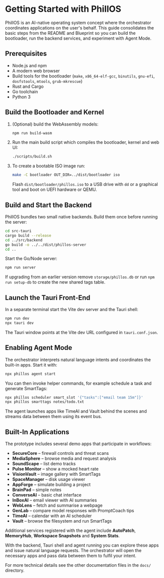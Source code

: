 # Getting Started with PhillOS

PhillOS is an AI-native operating system concept where the orchestrator coordinates applications on the user's behalf. This guide consolidates the basic steps from the README and Blueprint so you can build the bootloader, run the backend services, and experiment with Agent Mode.

## Prerequisites

- Node.js and npm
- A modern web browser
- Build tools for the bootloader (`make`, `x86_64-elf-gcc`, `binutils`, `gnu-efi`, `dosfstools`, `mtools`, `grub-mkrescue`)
- Rust and Cargo
- Go toolchain
- Python 3

## Build the Bootloader and Kernel

1. (Optional) build the WebAssembly models:
   ```bash
   npm run build-wasm
   ```
2. Run the main build script which compiles the bootloader, kernel and web UI:
   ```bash
   ./scripts/build.sh
   ```
3. To create a bootable ISO image run:
   ```bash
   make -C bootloader OUT_DIR=../dist/bootloader iso
   ```
   Flash `dist/bootloader/phillos.iso` to a USB drive with `dd` or a graphical tool and boot on UEFI hardware or QEMU.

## Build and Start the Backend

PhillOS bundles two small native backends. Build them once before running the server:

```bash
cd src-tauri
cargo build --release
cd ../src/backend
go build -o ../../dist/phillos-server
cd ..
```

Start the Go/Node server:
```bash
npm run server
```
If upgrading from an earlier version remove `storage/phillos.db` or run
`npm run setup-db` to create the new shared tags table.

## Launch the Tauri Front-End

In a separate terminal start the Vite dev server and the Tauri shell:
```bash
npm run dev
npx tauri dev
```
The Tauri window points at the Vite dev URL configured in `tauri.conf.json`.

## Enabling Agent Mode

The orchestrator interprets natural language intents and coordinates the built-in apps. Start it with:
```bash
npx phillos agent start
```

You can then invoke helper commands, for example schedule a task and generate SmartTags:
```bash
npx phillos scheduler smart_slot '{"tasks":["email team 15m"]}'
npx phillos smarttags notes/todo.txt
```
The agent launches apps like TimeAI and Vault behind the scenes and streams data between them using its event bus.

## Built-In Applications

The prototype includes several demo apps that participate in workflows:

- **SecureCore** – firewall controls and threat scans
- **MediaSphere** – browse media and request analysis
- **SoundScape** – list demo tracks
- **Pulse Monitor** – show a mocked heart rate
- **VisionVault** – image gallery with SmartTags
- **SpaceManager** – disk usage viewer
- **AppForge** – simulate building a project
- **BrainPad** – simple notes
- **ConverseAI** – basic chat interface
- **InBoxAI** – email viewer with AI summaries
- **WebLens** – fetch and summarise a webpage
- **GenLab** – compare model responses with PromptCoach tips
- **TimeAI** – calendar with an AI scheduler
- **Vault** – browse the filesystem and run SmartTags

Additional services registered with the agent include **AutoPatch**, **MemoryHub**, **Workspace Snapshots** and **System Stats**.

With the backend, Tauri shell and agent running you can explore these apps and issue natural language requests. The orchestrator will open the necessary apps and pass data between them to fulfil your intent.

For more technical details see the other documentation files in the `docs/` directory.
